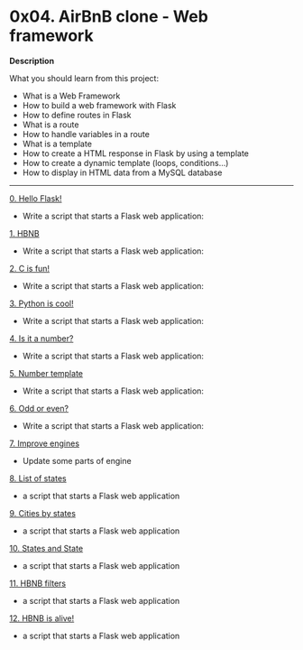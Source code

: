 0x04. AirBnB clone - Web framework
=======

**Description**

What you should learn from this project:

- What is a Web Framework
- How to build a web framework with Flask
- How to define routes in Flask
- What is a route
- How to handle variables in a route
- What is a template
- How to create a HTML response in Flask by using a template
- How to create a dynamic template (loops, conditions…)
- How to display in HTML data from a MySQL database

_________________________________________________________________________________________________________________________________________________________________________

[0. Hello Flask!](https://github.com/AbiollaghJames/AirBnB_clone_v2/blob/master/web_flask/0-hello_route.py)

- Write a script that starts a Flask web application:

[1. HBNB](https://github.com/AbiollaghJames/AirBnB_clone_v2/blob/master/web_flask/1-hbnb_route.py)

- Write a script that starts a Flask web application:

[2. C is fun!](https://github.com/AbiollaghJames/AirBnB_clone_v2/blob/master/web_flask/2-c_route.py)

- Write a script that starts a Flask web application:

[3. Python is cool!](https://github.com/AbiollaghJames/AirBnB_clone_v2/blob/master/web_flask/3-python_route.py)

- Write a script that starts a Flask web application:

[4. Is it a number?](https://github.com/AbiollaghJames/AirBnB_clone_v2/blob/master/web_flask/4-number_route.py)

- Write a script that starts a Flask web application:

[5. Number template](https://github.com/AbiollaghJames/AirBnB_clone_v2/blob/master/web_flask/5-number_template.py)

- Write a script that starts a Flask web application:

[6. Odd or even?](https://github.com/AbiollaghJames/AirBnB_clone_v2/blob/master/web_flask/6-number_odd_or_even.py)

- Write a script that starts a Flask web application:

[7. Improve engines](https://github.com/AbiollaghJames/AirBnB_clone_v2/tree/master/models/engine)

- Update some parts of engine

[8. List of states](https://github.com/AbiollaghJames/AirBnB_clone_v2/blob/master/web_flask/7-states_list.py)

- a script that starts a Flask web application

[9. Cities by states](https://github.com/AbiollaghJames/AirBnB_clone_v2/blob/master/web_flask/8-cities_by_states.py)

- a script that starts a Flask web application

[10. States and State](https://github.com/AbiollaghJames/AirBnB_clone_v2/blob/master/web_flask/9-states.py)

- a script that starts a Flask web application

[11. HBNB filters](https://github.com/AbiollaghJames/AirBnB_clone_v2/blob/master/web_flask/10-hbnb_filters.py)

- a script that starts a Flask web application

[12. HBNB is alive!](https://github.com/AbiollaghJames/AirBnB_clone_v2/blob/master/web_flask/100-hbnb.py)

- a script that starts a Flask web application
